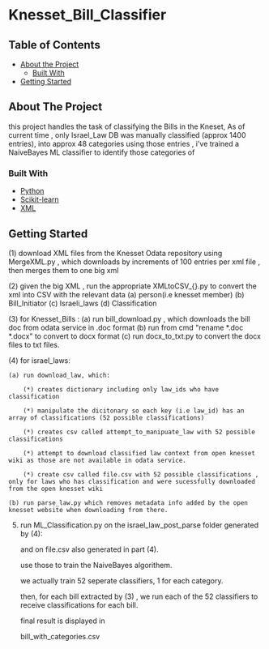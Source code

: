 # Knesset_Bill_Classifier




<!-- TABLE OF CONTENTS -->
## Table of Contents

* [About the Project](#about-the-project)
  * [Built With](#built-with)
* [Getting Started](#getting-started)



<!-- ABOUT THE PROJECT -->
## About The Project

this project handles the task of classifying the Bills in the Kneset,
As of current time , only Israel_Law DB was manually classified (approx 1400 entries), into approx 48 categories
using those entries , i've trained a NaiveBayes ML classifier to identify those categories of 



### Built With
* [Python](https://www.python.org/)
* [Scikit-learn](https://scikit-learn.org/)
* [XML](https://docs.python.org/3/library/xml.etree.elementtree.html)


## Getting Started
  (1) download XML files from the Knesset Odata repository using MergeXML.py , which downloads by increments of 100 entries per xml file , then merges them to one big xml
 
 (2) given the big XML , run the appropriate XMLtoCSV_{}.py   to convert the xml into CSV with the relevant data
    (a)  person(i.e knesset member)
    (b)  Bill_Initiator
    (c)  Israeli_laws
    (d)  Classification
    
 (3) for Knesset_Bills :
    (a) run bill_download.py , which downloads the bill doc from odata service in .doc format
    (b) run from cmd "rename *.doc *.docx" to convert to docx format
    (c) run docx_to_txt.py to convert the docx files to txt files.
 
 (4) for israel_laws:
 
    (a) run download_law, which:
    
        (*) creates dictionary including only law_ids who have classification
        
        (*) manipulate the dicitonary so each key (i.e law_id) has an array of classifications (52 possible classifications)
        
        (*) creates csv called attempt_to_manipuate_law with 52 possible classifications
        
        (*) attempt to download classified law context from open knesset wiki as those are not available in odata service.
        
        (*) create csv called file.csv with 52 possible classifications , only for laws who has classification and were sucessfully downloaded from the open knesset wiki
        
    (b) run parse_law.py which removes metadata info added by the open knesset website when downloading from there.
    
 
 5) run ML_Classification.py on the israel_law_post_parse folder generated by (4):
 
    and on file.csv also generated in part (4).
    
    use those to train the NaiveBayes algorithem.
    
    we actually train 52 seperate classifiers, 1 for each category.
    
    then, for each bill extracted by (3) , we run each of the 52 classifiers to receive classifications for each bill.
    
    final result  is displayed in 
    
    bill_with_categories.csv





